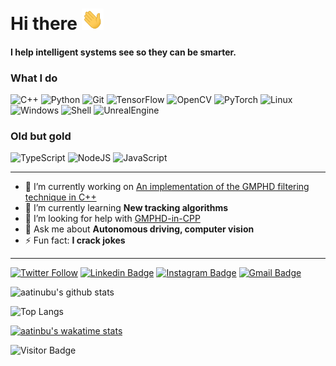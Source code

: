 # Hi there <img src="https://raw.githubusercontent.com/aatinubu/aatinubu/main/assets/wave.gif" width=35px />
#### I help intelligent systems see so they can be smarter.

### What I do
![C++](https://img.shields.io/badge/-C%2B%2B-00427E?style=flat-square&logo=C%2B%2B&logoColor=FFFFFF)
![Python](https://img.shields.io/badge/-Python-3776AB?style=flat-square&logo=Python&logoColor=FEDA50)
![Git](https://img.shields.io/badge/-Git-F05032?logo=Git&style=for-square&logoColor=FFFFFF)
![TensorFlow](https://img.shields.io/badge/-TensorFflow-white?style=flat-square&logo=tensorflow)
![OpenCV](https://img.shields.io/badge/-OpenCV-128DFF?style=flat-square&logo=opencv&logoColor=FF2A44)
![PyTorch](https://img.shields.io/badge/-PyTorch-white?style=flat-square&logo=pytorch)
![Linux](https://img.shields.io/badge/-Linux-000000?style=flat-square&logo=linux&logoColor=F0B910)
![Windows](https://img.shields.io/badge/-Windows-FFFFFF?style=flat-square&logo=windows&logoColor=007FD5)
![Shell](https://img.shields.io/badge/-Shell-2673BB?style=flat-square&logo=powershell&logoColor=FFFFFF)
![UnrealEngine](https://img.shields.io/badge/-Unreal-FFFFFF?style=flat-square&logo=unreal-engine&logoColor=000000)

### Old but gold
![TypeScript](https://img.shields.io/badge/-TypeScript-3178C6?style=flat-square&logo=typescript&logoColor=FFFFFF)
![NodeJS](https://img.shields.io/badge/-NodeJS-FFFFFF?style=flat-square&logo=node.js&logoColor=3E863D)
![JavaScript](https://img.shields.io/badge/-JavaScript-000000?style=flat-square&logo=javascript&logoColor=F7DF1E)

---

- 🔭 I’m currently working on [An implementation of the GMPHD filtering technique in C++](https://github.com/aatinubu/GMPHD-in-CPP/)
- 🌱 I’m currently learning **New tracking algorithms**
- 🤔 I’m looking for help with [GMPHD-in-CPP](https://github.com/aatinubu/GMPHD-in-CPP/)
- 💬 Ask me about **Autonomous driving, computer vision**
- ⚡ Fun fact: **I crack jokes**

---

[![Twitter Follow](https://img.shields.io/twitter/follow/aatinubu?color=blue&label=%40AATINUBU&logo=twitter&style=for-the-badge)](https://twitter.com/aatinubu)
[![Linkedin Badge](https://img.shields.io/badge/-aatinubu-blue?style=for-the-badge&logo=linkedin&logoColor=white&link=https://www.linkedin.com/in/aatinubu/)](https://www.linkedin.com/in/aatinubu/)
[![Instagram Badge](https://img.shields.io/badge/-aatinubu-515BCC?style=for-the-badge&logo=instagram&logoColor=white&link=https://instagram.com/aatinubu/)](https://instagram.com/aatinubu)
[![Gmail Badge](https://img.shields.io/badge/-akolade.tinubu@gmail.com-c14438?style=for-the-badge&logo=gmail&logoColor=white&link=mailto:akolade.tinubu@gmail.com)](mailto:akolade.tinubu@gmail.com)

![aatinubu's github stats](https://github-readme-stats.vercel.app/api?username=aatinubu&count_private=true&include_all_commits=true&show_icons=true&hide_title=true&hide=prs&theme=darcula)

![Top Langs](https://github-readme-stats.vercel.app/api/top-langs/?username=aatinubu&layout=compact&theme=darcula)

[![aatinbu's wakatime stats](https://github-readme-stats.vercel.app/api/wakatime?username=atinubu&theme=darcula&v=2&layout=compact)](https://wakatime.com/@atinubu)

![Visitor Badge](https://komarev.com/ghpvc/?username=aatinubu&label=visitors&color=0e75b6&style=flat-square)
